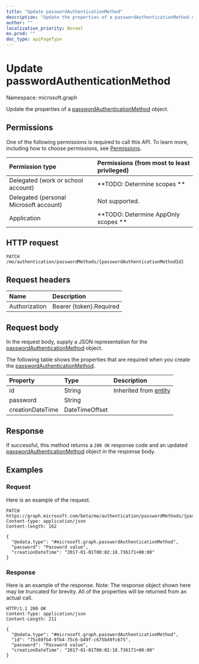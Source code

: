 ```yaml
---
title: "Update passwordAuthenticationMethod"
description: "Update the properties of a passwordAuthenticationMethod object."
author: ""
localization_priority: Normal
ms.prod: ""
doc_type: apiPageType
---
```


# Update passwordAuthenticationMethod

Namespace: microsoft.graph

Update the properties of a [passwordAuthenticationMethod](../resources/passwordauthenticationmethod.md) object.

## Permissions
One of the following permissions is required to call this API. To learn more, including how to choose permissions, see [Permissions](/concepts/permissions-reference.md).

|Permission type|Permissions (from most to least privileged)|
|:---|:---|
|Delegated (work or school account)|**TODO: Determine scopes **|
|Delegated (personal Microsoft account)|Not supported.|
|Application|**TODO: Determine AppOnly scopes **|

## HTTP request
<!-- {
  "blockType": "ignored"
}
-->
``` http
PATCH /me/authentication/passwordMethods/{passwordAuthenticationMethodId}
```

## Request headers
|Name|Description|
|:---|:---|
|Authorization|Bearer {token}.Required|

## Request body
In the request body, supply a JSON representation for the [passwordAuthenticationMethod](../resources/passwordauthenticationmethod.md) object.

The following table shows the properties that are required when you create the [passwordAuthenticationMethod](../resources/passwordauthenticationmethod.md).

|Property|Type|Description|
|:---|:---|:---|
|id|String| Inherited from [entity](../resources/entity.md)|
|password|String||
|creationDateTime|DateTimeOffset||



## Response
If successful, this method returns a `200 OK` response code and an updated [passwordAuthenticationMethod](../resources/passwordauthenticationmethod.md) object in the response body.

## Examples

### Request
Here is an example of the request.
<!-- {
  "blockType": "request",
  "name": "update_passwordauthenticationmethod"
}
-->
``` http
PATCH https://graph.microsoft.com/beta/me/authentication/passwordMethods/{passwordAuthenticationMethodId}
Content-type: application/json
Content-length: 162

{
  "@odata.type": "#microsoft.graph.passwordAuthenticationMethod",
  "password": "Password value",
  "creationDateTime": "2017-01-01T00:02:18.736171+00:00"
}
```

### Response
Here is an example of the response. Note: The response object shown here may be truncated for brevity. All of the properties will be returned from an actual call.
<!-- {
  "blockType": "response",
  "truncated": true
}
-->
``` http
HTTP/1.1 200 OK
Content-Type: application/json
Content-Length: 211

{
  "@odata.type": "#microsoft.graph.passwordAuthenticationMethod",
  "id": "75c69fb4-9fb4-75c6-b49f-c675b49fc675",
  "password": "Password value",
  "creationDateTime": "2017-01-01T00:02:18.736171+00:00"
}
```

